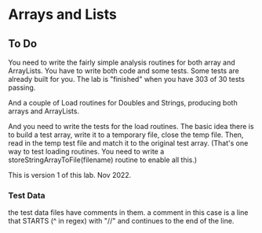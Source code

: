 # Arrays and Lists

## To Do

You need to write the fairly simple analysis routines for both array and ArrayLists.
You have to write both code and some tests. Some tests are already built for you.
The lab is "finished" when you have 303 of 30 tests passing.

And a couple of Load routines for Doubles and Strings, producing both arrays
and ArrayLists.

And you need to write the tests for the load routines.
The basic idea there is to build a test array, write it to a temporary file,
close the temp file.
Then, read in the temp test file and match it to the original test array.
(That's one way to test loading routines. You need to write a 
storeStringArrayToFile(filename) routine to enable all this.)

This is version 1 of this lab. Nov 2022.

### Test Data

the test data files have comments in them. a comment in this case is
a line that STARTS (^ in regex) with "//" and continues to the end of the line.